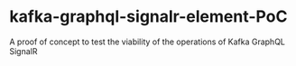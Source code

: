 # kafka-graphql-signalr-element-PoC
A proof of concept to test the viability of the operations of Kafka GraphQL SignalR
